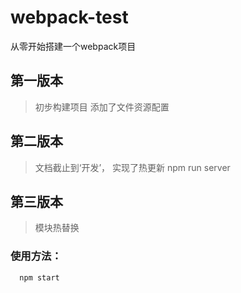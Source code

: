 # webpack-test
从零开始搭建一个webpack项目

## 第一版本
> 初步构建项目
> 添加了文件资源配置

## 第二版本
> 文档截止到‘开发’， 实现了热更新 npm run server

## 第三版本
> 模块热替换
###  使用方法：
```
  npm start
```
